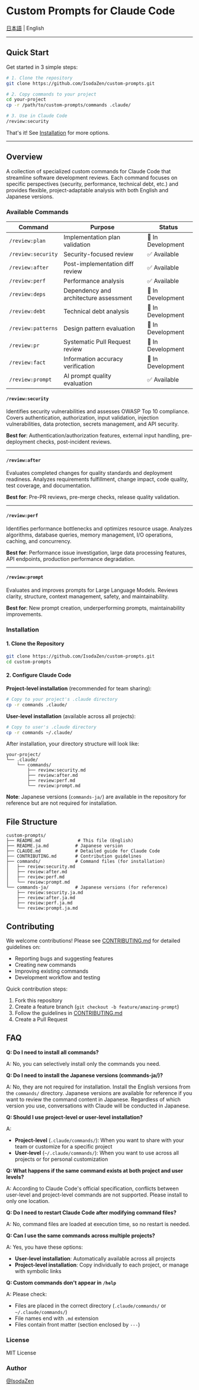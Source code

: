 # Custom Prompts for Claude Code

[日本語](./README.ja.md) | English

---

## Quick Start

Get started in 3 simple steps:

```bash
# 1. Clone the repository
git clone https://github.com/IsodaZen/custom-prompts.git

# 2. Copy commands to your project
cd your-project
cp -r /path/to/custom-prompts/commands .claude/

# 3. Use in Claude Code
/review:security
```

That's it! See [Installation](#installation) for more options.

---

## Overview

A collection of specialized custom commands for Claude Code that streamline software development reviews. Each command focuses on specific perspectives (security, performance, technical debt, etc.) and provides flexible, project-adaptable analysis with both English and Japanese versions.

### Available Commands

| Command | Purpose | Status |
|---------|---------|--------|
| `/review:plan` | Implementation plan validation | 🚧 In Development |
| `/review:security` | Security-focused review | ✅ Available |
| `/review:after` | Post-implementation diff review | ✅ Available |
| `/review:perf` | Performance analysis | ✅ Available |
| `/review:deps` | Dependency and architecture assessment | 🚧 In Development |
| `/review:debt` | Technical debt analysis | 🚧 In Development |
| `/review:patterns` | Design pattern evaluation | 🚧 In Development |
| `/review:pr` | Systematic Pull Request review | 🚧 In Development |
| `/review:fact` | Information accuracy verification | 🚧 In Development |
| `/review:prompt` | AI prompt quality evaluation | ✅ Available |

#### `/review:security`

Identifies security vulnerabilities and assesses OWASP Top 10 compliance. Covers authentication, authorization, input validation, injection vulnerabilities, data protection, secrets management, and API security.

**Best for**: Authentication/authorization features, external input handling, pre-deployment checks, post-incident reviews.

---

#### `/review:after`

Evaluates completed changes for quality standards and deployment readiness. Analyzes requirements fulfillment, change impact, code quality, test coverage, and documentation.

**Best for**: Pre-PR reviews, pre-merge checks, release quality validation.

---

#### `/review:perf`

Identifies performance bottlenecks and optimizes resource usage. Analyzes algorithms, database queries, memory management, I/O operations, caching, and concurrency.

**Best for**: Performance issue investigation, large data processing features, API endpoints, production performance degradation.

---

#### `/review:prompt`

Evaluates and improves prompts for Large Language Models. Reviews clarity, structure, context management, safety, and maintainability.

**Best for**: New prompt creation, underperforming prompts, maintainability improvements.

### Installation

#### 1. Clone the Repository

```bash
git clone https://github.com/IsodaZen/custom-prompts.git
cd custom-prompts
```

#### 2. Configure Claude Code

**Project-level installation** (recommended for team sharing):

```bash
# Copy to your project's .claude directory
cp -r commands .claude/
```

**User-level installation** (available across all projects):

```bash
# Copy to user's .claude directory
cp -r commands ~/.claude/
```

After installation, your directory structure will look like:

```
your-project/
└── .claude/
    └── commands/
        ├── review:security.md
        ├── review:after.md
        ├── review:perf.md
        └── review:prompt.md
```

**Note**: Japanese versions (`commands-ja/`) are available in the repository for reference but are not required for installation.

## File Structure

```
custom-prompts/
├── README.md              # This file (English)
├── README.ja.md          # Japanese version
├── CLAUDE.md             # Detailed guide for Claude Code
├── CONTRIBUTING.md       # Contribution guidelines
├── commands/             # Command files (for installation)
│   ├── review:security.md
│   ├── review:after.md
│   ├── review:perf.md
│   └── review:prompt.md
└── commands-ja/          # Japanese versions (for reference)
    ├── review:security.ja.md
    ├── review:after.ja.md
    ├── review:perf.ja.md
    └── review:prompt.ja.md
```

## Contributing

We welcome contributions! Please see [CONTRIBUTING.md](./CONTRIBUTING.md) for detailed guidelines on:

- Reporting bugs and suggesting features
- Creating new commands
- Improving existing commands
- Development workflow and testing

Quick contribution steps:
1. Fork this repository
2. Create a feature branch (`git checkout -b feature/amazing-prompt`)
3. Follow the guidelines in [CONTRIBUTING.md](./CONTRIBUTING.md)
4. Create a Pull Request

## FAQ

**Q: Do I need to install all commands?**

A: No, you can selectively install only the commands you need.

**Q: Do I need to install the Japanese versions (commands-ja/)?**

A: No, they are not required for installation. Install the English versions from the `commands/` directory. Japanese versions are available for reference if you want to review the command content in Japanese. Regardless of which version you use, conversations with Claude will be conducted in Japanese.

**Q: Should I use project-level or user-level installation?**

A:
- **Project-level** (`.claude/commands/`): When you want to share with your team or customize for a specific project
- **User-level** (`~/.claude/commands/`): When you want to use across all projects or for personal customization

**Q: What happens if the same command exists at both project and user levels?**

A: According to Claude Code's official specification, conflicts between user-level and project-level commands are not supported. Please install to only one location.

**Q: Do I need to restart Claude Code after modifying command files?**

A: No, command files are loaded at execution time, so no restart is needed.

**Q: Can I use the same commands across multiple projects?**

A: Yes, you have these options:
- **User-level installation**: Automatically available across all projects
- **Project-level installation**: Copy individually to each project, or manage with symbolic links

**Q: Custom commands don't appear in `/help`**

A: Please check:
- Files are placed in the correct directory (`.claude/commands/` or `~/.claude/commands/`)
- File names end with `.md` extension
- Files contain front matter (section enclosed by `---`)

### License

MIT License

### Author

[@IsodaZen](https://github.com/IsodaZen)
